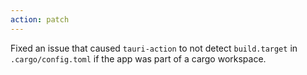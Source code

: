 ```yaml
---
action: patch
---
```


Fixed an issue that caused `tauri-action` to not detect `build.target` in `.cargo/config.toml` if the app was part of a cargo workspace.
